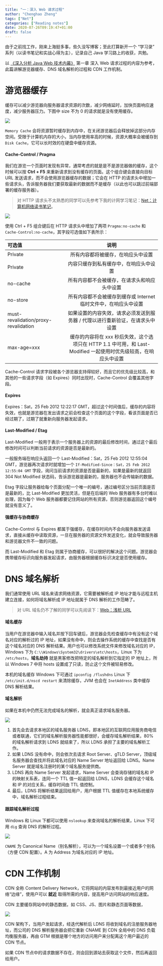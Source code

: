 ```yaml
---
title: "一：深入 Web 请求过程"
author: "Chenghao Zheng"
tags: ["Net"]
categories: ["Reading notes"]
date: 2020-07-26T09:19:47+01:00
draft: false
---
```


由于之前找工作，刚来上海挺多事，些久没写博客；至此打算新开一个 “学习录” 系列（以读书笔记和实战心得为主），记录自己 Java 学习路上的收获，共勉。

以 [《深入分析 Java Web 技术内幕》](https://book.douban.com/subject/25953851/) 第一章 深入 Web 请求过程的内容为参考，此篇讲解游览器缓存、DNS 域名解析的过程和 CDN 工作机制。

# 游览器缓存

缓存可以减少游览器向服务器请求资源的次数，减少网络延时，加快页面响应速度，减少服务器压力。下图中 size 不为 0 的请求就是没有使用缓存。

![](/images/游览器缓存1.jpg)

`Memory Cache` 会将资源暂时缓存到内存中，在关闭游览器后会释放掉这部分内存空间。受限于计算机内存的大小，当内存使用率高的时候，资源大概率会被缓存到 `Disk Cache`，它可以长时效的在硬盘中缓存资源。

#### Cache-Control / Pragma

我们在游览一个页面时发现有异常，通常考虑的就是是不是游览器做的缓存，这个时候可以按 **Ctrl + F5** 来重新请求到没有缓存的页面。这个组合键会直接向目标 URL 发送请求，而不会使用游览器缓存的数据；它会在 HTTP 的请求头中增加一些请求头，告诉服务器我们要获取最新的数据而不是缓存（以此也可以跳过前端部署的缓存服务器）。

> 对 HTTP 请求头不太熟悉的同学可以先参考下我的计网学习笔记：[Net：计算机网络读书笔记](https://chenghao.monster/2020/net-http-tcp/)。

![](/images/游览器缓存.jpg)

使用 Ctrl + F5 组合键后在 HTTP 请求头中增加了两项 `Pragma:no-cache` 和 `Cache-Control:no-cache`，其字段可选值如下表所示：

| 可选值                               |                             说明                             |
| :----------------------------------- | :----------------------------------------------------------: |
| Private                              |              所有内容都将被缓存，在响应头中设置              |
| Private                              |            内容只缓存到私有缓存中，在响应头中设置            |
| no-cache                             |         所有内容都不会被缓存，在请求头和响应头中设置         |
| no-store                             | 所有内容都不会被缓存到缓存或 Internet 临时文件中，在响应头中设置 |
| must-revalidation/proxy-revalidation | 如果设置的内容失效，请求必须发送到服务器 / 代理以进行重新验证，在请求头中设置 |
| max-age=xxx                          | 缓存的内容将在 xxx 秒后失效，这个选项只在 HTTP 1.1 中可用，和 Last-Modified 一起使用时优先级较高，在响应头中设置 |

Cache-Control 请求字段被各个游览器支持得较好，而且它的优先级比较高，和其他的一些请求字段（如 Expires）同时出现时，Cache-Control 会覆盖其他字段。

#### Expires

Expires：Sat，25 Feb 2012 12:22:17 GMT，超过这个时间值后，缓存的内容将失效，也就是游览器在发出请求之前会检查这个页面的这个字段，看该页面是否已经过期了，过期了就重新向服务器发起请求。

#### Last-Modified / Etag

Last-Modified 一般用于表示一个服务器上的资源的最后修改时间，通过这个最后修改时间可以判断当前请求的资源是否是最新的。

一般服务端在响应头返回一个 Last-Modified：Sat，25 Feb 2012 12:55:04 GMT，游览器再次请求时就增加一个 `If-Modified-Since：Sat，25 Feb 2012 12:55:04 GMT` 字段，询问当前请求的资源是否是最新的，如果是最新的就返回 304 Not Modified 状态码，告诉游览器是最新的，服务器也不会传输新的数据。

Etag 字段让服务器给每个页面分配一个唯一的编号，通过编号区分当前页面是否是最新的，比 Last-Modified 更加灵活，但是在后端的 Web 服务器有多台时难以处理，因为每个 Web 服务器都要记住网站的所有资源，否则游览器返回这个编号就没有意义了。

#### 强缓存与协商缓存

Cache-Control 与 Expires 都属于强缓存，在缓存时间内不会向服务器发送请求，直接从缓存中读取资源，一旦在服务器的资源文件发送变化，就会导致服务器和游览器文件不一致的问题。

而 Last-Modified 和 Etag 则属于协商缓存，可以很好的解决这个问题。游览器会携带缓存标识向服务器发起请求，由服务器根据缓存标识决定是否使用缓存。

# DNS 域名解析

我们通常使用 URL 域名来请求网络资源，它需要被解析成 IP 地址才能与远程主机建立连接，如何将域名解析成 IP 地址就属于 DNS 解析的工作范畴了。

> 对 URL 域名仍不了解的同学可以先阅读下：[Web：浅析 URL](https://chenghao.monster/2020/web-url/)

#### 域名缓存

当用户在游览器中输入域名并按下回车键后，游览器会先检查缓存中有没有这个域名对应的解析过的 IP 地址，如果没有命中，则会去操作系统的缓存中查找是否有这个域名对应的 DNS 解析结果。用户也可以修改系统文件来修改域名对应的 IP，Windows 下为 `C:\\Windows\System32\drivers\etc\hosts`，Linux 下为 `/etc/hosts`，**域名劫持** 就是黑客修改把特定的域名解析到它指定的 IP 地址上，所以 Windows 7 中将 hosts 设置成了只读，防止这个文件被轻易修改。

本机的域名缓存 Windows 下可通过 `ipconfig /flushdns` Linux 下 `/etc/init.d/nscd restart` 来清除缓存，JVM 也会在 `InetAddress` 类中缓存 DNS 解析结果。

#### 域名解析

如果在本机中仍然无法完成域名的解析，就会真正请求域名服务器。

![](/images/DNS解析.jpg)

1. 首先会去请求本地区的域名服务器 LDNS，即本地区的互联网应用服务商电信或者联通，它们的域名解析服务器性能都很好，会缓存域名解析结果，80% 的域名解析请求到 LDNS 就结束了，所以 LDNS 承担了主要的域名解析工作。
2. 如果 LDNS 没有命中，则会依次去请求 Root Server、gTLD Server，顶级域名服务器会查找并将此域名对应的 Name Server 地址返回给 LDNS。Name Server 就是域名注册时的某个域名服务提供商。
3. LDNS 再向 Name Server 发起请求，Name Server 会查询存储的域名和 IP 的映射关系表，连同一个 TTL 值一起返回给 LDNS，LDNS 会缓存这个域名和 IP 的对应关系，缓存时间由 TTL 值控制。
4. 最后，LDNS 将解析结果返回给用户，用户根据 TTL 值缓存在本地系统缓存中，域名解析过程结束。

#### 跟踪域名解析过程

Windows 和 Linux 下都可以使用 `nslookup` 来查询域名的解析结果，Linux 下可用 `dig` 查询 DNS 的解析过程。

![](/images/digDNS.png)

`CNAME` 为 Canonical Name（别名解析），可以为一个域名设置一个或者多个别名（方便 CDN 配置）。A 为 Address 为域名对应的 IP 地址。

# CDN 工作机制

CDN 全称 Content Delivery Network，它将网站的内容发布到最接近用户的网络“边缘”，使用户可以 **就近** 取得所需的内容，提高用户访问网站的响应速度。

CDN 主要缓存网站中的静态数据，如 CSS、JS、图片和静态页面等数据，

![](/images/CDN.jpg)

CDN 架构下，当用户发起请求，经迭代解析后 LDNS 将收到域名的注册服务器地址，而公司的 DNS 解析服务器会把它重新 CNAME 到 CDN 全局中的 DNS 负载均衡服务器，再由 GTM 根据是哪个地方的访问用户来分配离这个用户最近的 CDN 节点。

如果 CDN 节点中的请求数据不存在，则会回到源站去获取这个文件，然后再返回给用户。